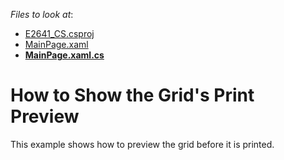<!-- default file list -->
*Files to look at*:

* [E2641_CS.csproj](./CS/E2641_CS/E2641_CS.csproj)
* [MainPage.xaml](./CS/E2641_CS/MainPage.xaml)
* **[MainPage.xaml.cs](./CS/E2641_CS/MainPage.xaml.cs)**
<!-- default file list end -->
# How to Show the Grid's Print Preview


<p>This example shows how to preview the grid before it is printed.</p>

<br/>


